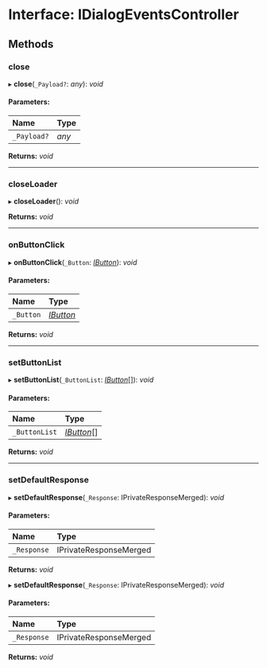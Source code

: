 # Interface: IDialogEventsController

## Methods

### close

▸ **close**(`_Payload?`: *any*): *void*

#### Parameters:

| Name | Type |
| :------ | :------ |
| `_Payload?` | *any* |

**Returns:** *void*

___

### closeLoader

▸ **closeLoader**(): *void*

**Returns:** *void*

___

### onButtonClick

▸ **onButtonClick**(`_Button`: [*IButton*](#/documentation/Interface:%20IButton)): *void*

#### Parameters:

| Name | Type |
| :------ | :------ |
| `_Button` | [*IButton*](#/documentation/Interface:%20IButton) |

**Returns:** *void*

___

### setButtonList

▸ **setButtonList**(`_ButtonList`: [*IButton*](#/documentation/Interface:%20IButton)[]): *void*

#### Parameters:

| Name | Type |
| :------ | :------ |
| `_ButtonList` | [*IButton*](#/documentation/Interface:%20IButton)[] |

**Returns:** *void*

___

### setDefaultResponse

▸ **setDefaultResponse**(`_Response`: IPrivateResponseMerged): *void*

#### Parameters:

| Name | Type |
| :------ | :------ |
| `_Response` | IPrivateResponseMerged |

**Returns:** *void*

▸ **setDefaultResponse**(`_Response`: IPrivateResponseMerged): *void*

#### Parameters:

| Name | Type |
| :------ | :------ |
| `_Response` | IPrivateResponseMerged |

**Returns:** *void*
